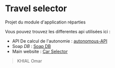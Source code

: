 # Travel selector

Projet du module d'application réparties

Vous pouvez trouvez les differentes api utilisées ici : 
- API De calcul de l'autonomie : [autonomous-API](https://autonomous-api.herokuapp.com/)
- Soap *DB* : [Soap DB](https://soap-py-db.herokuapp.com/)
- Main website : [Car Selector](https://omarmelade-car-selector.herokuapp.com/)


> KHIAL Omar
